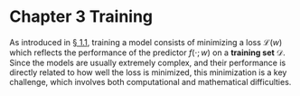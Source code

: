 # Chapter 3 Training

As introduced in [§ 1.1](1_1_Learning_from_data.md), training a model consists of minimizing a loss $\mathscr{L}(w)$ which reflects the performance of the predictor $f(\cdot;w)$ on a **training set** $\mathscr{D}$. Since the models are usually extremely complex, and their performance is directly related to how well the loss is minimized, this minimization is a key challenge, which involves both computational and mathematical difficulties.